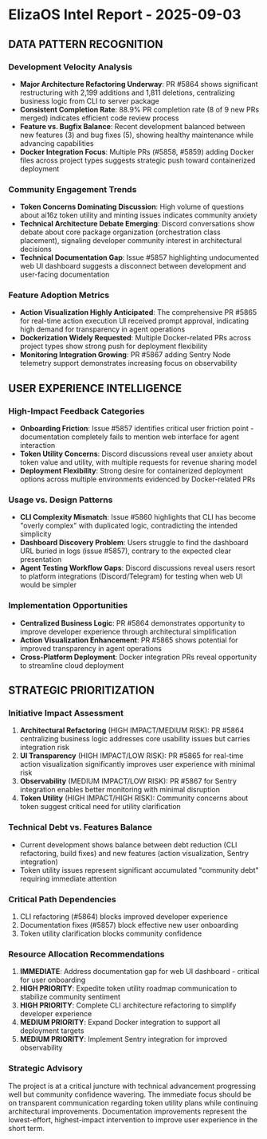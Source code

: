 # ElizaOS Intel Report - 2025-09-03

## DATA PATTERN RECOGNITION

### Development Velocity Analysis
- **Major Architecture Refactoring Underway**: PR #5864 shows significant restructuring with 2,199 additions and 1,811 deletions, centralizing business logic from CLI to server package
- **Consistent Completion Rate**: 88.9% PR completion rate (8 of 9 new PRs merged) indicates efficient code review process
- **Feature vs. Bugfix Balance**: Recent development balanced between new features (3) and bug fixes (5), showing healthy maintenance while advancing capabilities
- **Docker Integration Focus**: Multiple PRs (#5858, #5859) adding Docker files across project types suggests strategic push toward containerized deployment

### Community Engagement Trends
- **Token Concerns Dominating Discussion**: High volume of questions about ai16z token utility and minting issues indicates community anxiety
- **Technical Architecture Debate Emerging**: Discord conversations show debate about core package organization (orchestration class placement), signaling developer community interest in architectural decisions
- **Technical Documentation Gap**: Issue #5857 highlighting undocumented web UI dashboard suggests a disconnect between development and user-facing documentation

### Feature Adoption Metrics
- **Action Visualization Highly Anticipated**: The comprehensive PR #5865 for real-time action execution UI received prompt approval, indicating high demand for transparency in agent operations
- **Dockerization Widely Requested**: Multiple Docker-related PRs across project types show strong push for deployment flexibility
- **Monitoring Integration Growing**: PR #5867 adding Sentry Node telemetry support demonstrates increasing focus on observability

## USER EXPERIENCE INTELLIGENCE

### High-Impact Feedback Categories
- **Onboarding Friction**: Issue #5857 identifies critical user friction point - documentation completely fails to mention web interface for agent interaction
- **Token Utility Concerns**: Discord discussions reveal user anxiety about token value and utility, with multiple requests for revenue sharing model
- **Deployment Flexibility**: Strong desire for containerized deployment options across multiple environments evidenced by Docker-related PRs

### Usage vs. Design Patterns
- **CLI Complexity Mismatch**: Issue #5860 highlights that CLI has become "overly complex" with duplicated logic, contradicting the intended simplicity
- **Dashboard Discovery Problem**: Users struggle to find the dashboard URL buried in logs (issue #5857), contrary to the expected clear presentation
- **Agent Testing Workflow Gaps**: Discord discussions reveal users resort to platform integrations (Discord/Telegram) for testing when web UI would be simpler

### Implementation Opportunities
- **Centralized Business Logic**: PR #5864 demonstrates opportunity to improve developer experience through architectural simplification
- **Action Visualization Enhancement**: PR #5865 shows potential for improved transparency in agent operations
- **Cross-Platform Deployment**: Docker integration PRs reveal opportunity to streamline cloud deployment

## STRATEGIC PRIORITIZATION

### Initiative Impact Assessment
1. **Architectural Refactoring** (HIGH IMPACT/MEDIUM RISK): PR #5864 centralizing business logic addresses core usability issues but carries integration risk
2. **UI Transparency** (HIGH IMPACT/LOW RISK): PR #5865 for real-time action visualization significantly improves user experience with minimal risk
3. **Observability** (MEDIUM IMPACT/LOW RISK): PR #5867 for Sentry integration enables better monitoring with minimal disruption
4. **Token Utility** (HIGH IMPACT/HIGH RISK): Community concerns about token suggest critical need for utility clarification

### Technical Debt vs. Features Balance
- Current development shows balance between debt reduction (CLI refactoring, build fixes) and new features (action visualization, Sentry integration)
- Token utility issues represent significant accumulated "community debt" requiring immediate attention

### Critical Path Dependencies
1. CLI refactoring (#5864) blocks improved developer experience
2. Documentation fixes (#5857) block effective new user onboarding
3. Token utility clarification blocks community confidence

### Resource Allocation Recommendations
1. **IMMEDIATE**: Address documentation gap for web UI dashboard - critical for user onboarding
2. **HIGH PRIORITY**: Expedite token utility roadmap communication to stabilize community sentiment
3. **HIGH PRIORITY**: Complete CLI architecture refactoring to simplify developer experience
4. **MEDIUM PRIORITY**: Expand Docker integration to support all deployment targets
5. **MEDIUM PRIORITY**: Implement Sentry integration for improved observability

### Strategic Advisory
The project is at a critical juncture with technical advancement progressing well but community confidence wavering. The immediate focus should be on transparent communication regarding token utility plans while continuing architectural improvements. Documentation improvements represent the lowest-effort, highest-impact intervention to improve user experience in the short term.